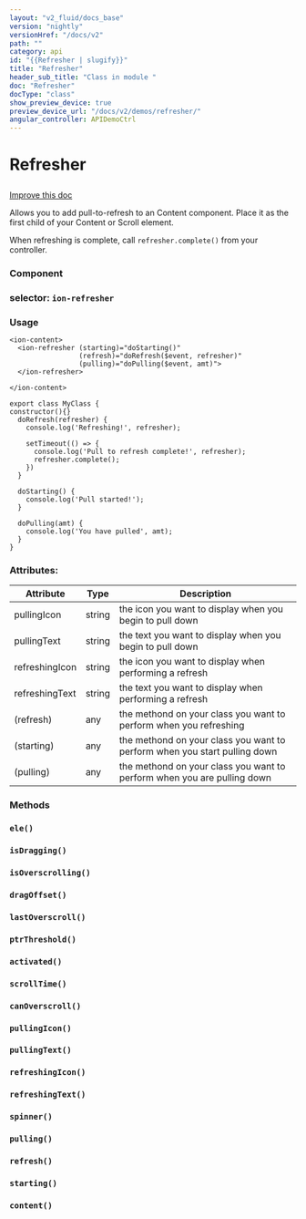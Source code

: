 ```yaml
---
layout: "v2_fluid/docs_base"
version: "nightly"
versionHref: "/docs/v2"
path: ""
category: api
id: "{{Refresher | slugify}}"
title: "Refresher"
header_sub_title: "Class in module "
doc: "Refresher"
docType: "class"
show_preview_device: true
preview_device_url: "/docs/v2/demos/refresher/"
angular_controller: APIDemoCtrl 
---
```










<h1 class="api-title">


Refresher






</h1>

<a class="improve-v2-docs" href='http://github.com/driftyco/ionic/edit/2.0/ionic/components/scroll/pull-to-refresh.ts#L6'>
Improve this doc
</a>






<!-- description -->

<p>Allows you to add pull-to-refresh to an Content component.
Place it as the first child of your Content or Scroll element.</p>
<p>When refreshing is complete, call <code>refresher.complete()</code> from your controller.</p>


<h3>Component</h3>
<h3>selector: <code>ion-refresher</code></h3>
<!-- @usage tag -->

<h3 style="margin-bottom: 7px">Usage</h3>


<pre><code class="lang-html">&lt;ion-content&gt;
  &lt;ion-refresher (starting)=&quot;doStarting()&quot;
                 (refresh)=&quot;doRefresh($event, refresher)&quot;
                 (pulling)=&quot;doPulling($event, amt)&quot;&gt;
  &lt;/ion-refresher&gt;

&lt;/ion-content&gt;
</code></pre>
<pre><code class="lang-ts">export class MyClass {
constructor(){}
  doRefresh(refresher) {
    console.log(&#39;Refreshing!&#39;, refresher);

    setTimeout(() =&gt; {
      console.log(&#39;Pull to refresh complete!&#39;, refresher);
      refresher.complete();
    })
  }

  doStarting() {
    console.log(&#39;Pull started!&#39;);
  }

  doPulling(amt) {
    console.log(&#39;You have pulled&#39;, amt);
  }
}
</code></pre>




<!-- @property tags -->

<h3>Attributes:</h3>
<table class="table" style="margin:0;">
<thead>
<tr>
<th>Attribute</th>
































<th>Type</th>


<th>Description</th>
</tr>
</thead>
<tbody>

<tr>
<td>
pullingIcon
</td>


<td>
string
</td>


<td>
the icon you want to display when you begin to pull down
</td>
</tr>

<tr>
<td>
pullingText
</td>


<td>
string
</td>


<td>
the text you want to display when you begin to pull down
</td>
</tr>

<tr>
<td>
refreshingIcon
</td>


<td>
string
</td>


<td>
the icon you want to display when performing a refresh
</td>
</tr>

<tr>
<td>
refreshingText
</td>


<td>
string
</td>


<td>
the text you want to display when performing a refresh
</td>
</tr>

<tr>
<td>
(refresh)
</td>


<td>
any
</td>


<td>
the methond on your class you want to perform when you refreshing
</td>
</tr>

<tr>
<td>
(starting)
</td>


<td>
any
</td>


<td>
the methond on your class you want to perform when you start pulling down
</td>
</tr>

<tr>
<td>
(pulling)
</td>


<td>
any
</td>


<td>
the methond on your class you want to perform when you are pulling down
</td>
</tr>

</tbody>
</table>


<!-- methods on the class -->

<h3>Methods</h3>

<div id="ele"></div>

<h3>
<code>ele()</code>
  

</h3>












<div id="isDragging"></div>

<h3>
<code>isDragging()</code>
  

</h3>












<div id="isOverscrolling"></div>

<h3>
<code>isOverscrolling()</code>
  

</h3>












<div id="dragOffset"></div>

<h3>
<code>dragOffset()</code>
  

</h3>












<div id="lastOverscroll"></div>

<h3>
<code>lastOverscroll()</code>
  

</h3>












<div id="ptrThreshold"></div>

<h3>
<code>ptrThreshold()</code>
  

</h3>












<div id="activated"></div>

<h3>
<code>activated()</code>
  

</h3>












<div id="scrollTime"></div>

<h3>
<code>scrollTime()</code>
  

</h3>












<div id="canOverscroll"></div>

<h3>
<code>canOverscroll()</code>
  

</h3>












<div id="pullingIcon"></div>

<h3>
<code>pullingIcon()</code>
  

</h3>












<div id="pullingText"></div>

<h3>
<code>pullingText()</code>
  

</h3>












<div id="refreshingIcon"></div>

<h3>
<code>refreshingIcon()</code>
  

</h3>












<div id="refreshingText"></div>

<h3>
<code>refreshingText()</code>
  

</h3>












<div id="spinner"></div>

<h3>
<code>spinner()</code>
  

</h3>












<div id="pulling"></div>

<h3>
<code>pulling()</code>
  

</h3>












<div id="refresh"></div>

<h3>
<code>refresh()</code>
  

</h3>












<div id="starting"></div>

<h3>
<code>starting()</code>
  

</h3>












<div id="content"></div>

<h3>
<code>content()</code>
  

</h3>










<!-- related link --><!-- end content block -->


<!-- end body block -->

